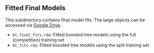 ## Fitted Final Models

This subdirectory contains final model fits. The large objects can be accessed via [Google Drive](https://drive.google.com/drive/folders/1u8n32uvsgk1MbWuc_N_dgInZDa2Sj92B?usp=sharing).

- `bt_final_fits.rda`: Fitted boosted tree models using the full (competition) training set
- `bt_fits.rda`: Fitted boosted tree models using the split training set
